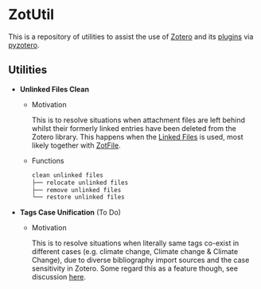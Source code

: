 # ZotUtil

This is a repository of utilities to assist the use of [Zotero](https://www.zotero.org) and its [plugins](https://www.zotero.org/support/plugins) via [pyzotero](https://github.com/urschrei/pyzotero).

## Utilities

- **Unlinked Files Clean**

  - Motivation

    This is to resolve situations when attachment files are left behind whilst their formerly linked entries have been deleted from the Zotero library. This happens when the [Linked Files](https://www.zotero.org/support/attaching_files#stored_files_and_linked_files) is used, most likely together with [ZotFile](https://github.com/jlegewie/zotfile).

  - Functions

    ```bash
    clean unlinked files
    ├── relocate unlinked files
    ├── remove unlinked files
    └── restore unlinked files
    ```

- **Tags Case Unification** (To Do)

  - Motivation

    This is to resolve situations when literally same tags co-exist in different cases (e.g. climate change, Climate change & Climate Change), due to diverse bibliography import sources and the case sensitivity in Zotero. Some regard this as a feature though, see discussion [here](https://forums.zotero.org/discussion/comment/317212).
